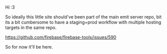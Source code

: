 Hi :3

So ideally this little site should've been part of the main emit server repo, bit its a bit cumbersome to have a staging+prod workflow with multiple hosting targets in the same repo.

https://github.com/firebase/firebase-tools/issues/590

So for now it'll be here.